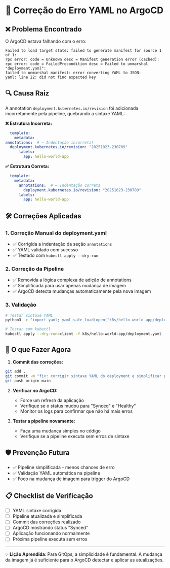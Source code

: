 # 🔧 Correção do Erro YAML no ArgoCD

## ❌ Problema Encontrado

O ArgoCD estava falhando com o erro:
```
Failed to load target state: failed to generate manifest for source 1 of 1: 
rpc error: code = Unknown desc = Manifest generation error (cached): 
rpc error: code = FailedPrecondition desc = Failed to unmarshal "deployment.yaml": 
failed to unmarshal manifest: error converting YAML to JSON: 
yaml: line 22: did not find expected key
```

## 🔍 Causa Raiz

A annotation `deployment.kubernetes.io/revision` foi adicionada incorretamente pela pipeline, quebrando a sintaxe YAML:

**❌ Estrutura Incorreta:**
```yaml
  template:
    metadata:
annotations:  # ← Indentação incorreta!
  deployment.kubernetes.io/revision: "20251023-230709"
      labels:
        app: hello-world-app
```

**✅ Estrutura Correta:**
```yaml
  template:
    metadata:
      annotations:  # ← Indentação correta
        deployment.kubernetes.io/revision: "20251023-230709"
      labels:
        app: hello-world-app
```

## 🛠️ Correções Aplicadas

### 1. Correção Manual do deployment.yaml
- ✅ Corrigida a indentação da seção `annotations`
- ✅ YAML validado com sucesso
- ✅ Testado com `kubectl apply --dry-run`

### 2. Correção da Pipeline
- ✅ Removida a lógica complexa de adição de annotations
- ✅ Simplificada para usar apenas mudança de imagem
- ✅ ArgoCD detecta mudanças automaticamente pela nova imagem

### 3. Validação
```bash
# Testar sintaxe YAML
python3 -c "import yaml; yaml.safe_load(open('k8s/hello-world-app/deployment.yaml')); print('✅ YAML válido')"

# Testar com kubectl
kubectl apply --dry-run=client -f k8s/hello-world-app/deployment.yaml
```

## 🔄 O que Fazer Agora

1. **Commit das correções:**
```bash
git add .
git commit -m "fix: corrigir sintaxe YAML do deployment e simplificar pipeline"
git push origin main
```

2. **Verificar no ArgoCD:**
   - Force um refresh da aplicação
   - Verifique se o status mudou para "Synced" e "Healthy"
   - Monitor os logs para confirmar que não há mais erros

3. **Testar a pipeline novamente:**
   - Faça uma mudança simples no código
   - Verifique se a pipeline executa sem erros de sintaxe

## 🛡️ Prevenção Futura

- ✅ Pipeline simplificada - menos chances de erro
- ✅ Validação YAML automática na pipeline
- ✅ Foco na mudança de imagem para trigger do ArgoCD

## 📋 Checklist de Verificação

- [ ] YAML sintaxe corrigida
- [ ] Pipeline atualizada e simplificada  
- [ ] Commit das correções realizado
- [ ] ArgoCD mostrando status "Synced"
- [ ] Aplicação funcionando normalmente
- [ ] Próxima pipeline executa sem erros

---

💡 **Lição Aprendida**: Para GitOps, a simplicidade é fundamental. A mudança da imagem já é suficiente para o ArgoCD detectar e aplicar as atualizações.